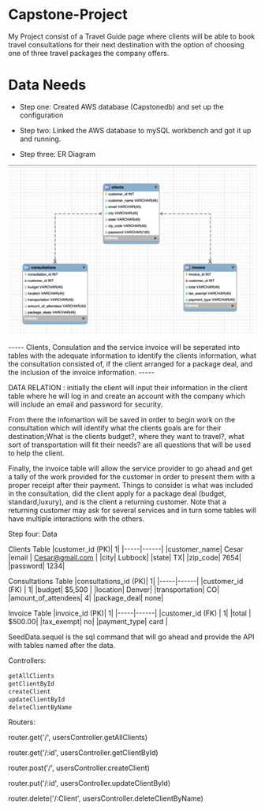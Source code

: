 # Capstone-Project

My Project consist of a Travel Guide page where clients will be able to book travel consultations for their next destination with the option of choosing one of three travel packages the company offers. 

# Data Needs

+ Step one: Created AWS database (Capstonedb) and set up the configuration


+ Step two: Linked the AWS database to mySQL workbench and got it up and running.

+ Step three: ER Diagram
<img src='./ER_Diagram.jpeg'>

 


----- Clients, Consulation and the service invoice will be seperated into tables with the adequate information to identify the clients information, what the consultation consisted of, if the client arranged for a package deal, and the inclusion of the invoice information. -----

DATA RELATION : initially the client will input their information in the client table where he will log in and create an account with the company which will include an email and password for security. 

From there the infomartion will be saved in order to begin work on the consultation which will identify what the clients goals are for their destination;What is the clients budget?, where they want to travel?, what sort of transportation will fit their needs? are all questions that will be used to help the client.  

Finally, the invoice table will allow the service provider to go ahead and get a tally of the work provided for the customer in order to present them with a proper receipt after their payment. Things to consider is what was included in the consultation, did the client apply for a package deal (budget, standard,luxury), and is the client a returning customer. Note that a returning customer may ask for several services and in turn some tables will have multiple interactions with the others. 

Step four: Data

Clients Table
|customer_id (PK)| 1|
|-----|------|
|customer_name| Cesar
|email | Cesar@gmail.com |
|city| Lubbock|
|state| TX|
|zip_code| 7654|
|password| 1234|


Consultations Table
|consultations_id (PK)| 1|
|-----|------|
|customer_id (FK) | 1|
|budget| $5,500 |
|location| Denver|
|transportation| CO|
|amount_of_attendees| 4|
|package_deal| none|

Invoice Table
|invoice_id (PK)| 1|
|-----|------|
|customer_id (FK) | 1|
|total | $500.00|
|tax_exempt| no|
|payment_type| card |



SeedData.sequel is the sql command that will go ahead and provide the API with tables named after the data. 



Controllers:

    getAllClients
    getClientById
    createClient
    updateClientById
    deleteClientByName


Routers:

router.get('/', usersController.getAllClients)

router.get('/:id', usersController.getClientById)

router.post('/', usersController.createClient)

router.put('/:id', usersController.updateClientById)

router.delete('/:Client', usersController.deleteClientByName)








